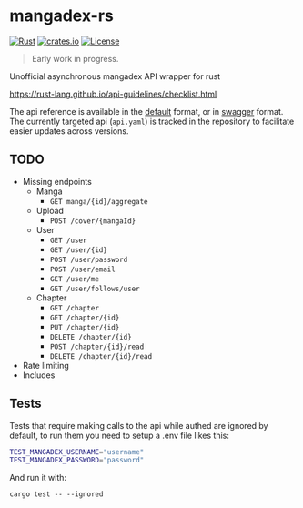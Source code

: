 # mangadex-rs

[![Rust](https://github.com/edg-l/mangadex-rs/actions/workflows/rust.yml/badge.svg)](https://github.com/edg-l/mangadex-rs/actions/workflows/rust.yml)
[![crates.io](http://meritbadge.herokuapp.com/mangadex)](https://crates.io/crates/mangadex)
[![License](https://img.shields.io/github/license/edg-l/mangadex-rs)](https://github.com/edg-l/mangadex-rs/blob/master/LICENSE)

> Early work in progress.

Unofficial asynchronous mangadex API wrapper for rust

https://rust-lang.github.io/api-guidelines/checklist.html

The api reference is available in the [default](https://api.mangadex.org/docs.html) format, or in
[swagger](https://api.mangadex.org/swagger.html) format. The currently targeted api (`api.yaml`) is
tracked in the repository to facilitate easier updates across versions.

## TODO

- Missing endpoints
  - Manga
    - `GET manga/{id}/aggregate`
  - Upload
    - `POST /cover/{mangaId}`
  - User
    - `GET /user`
    - `GET /user/{id}`
    - `POST /user/password`
    - `POST /user/email`
    - `GET /user/me`
    - `GET /user/follows/user`
  - Chapter
    - `GET /chapter`
    - `GET /chapter/{id}`
    - `PUT /chapter/{id}`
    - `DELETE /chapter/{id}`
    - `POST /chapter/{id}/read`
    - `DELETE /chapter/{id}/read`
- Rate limiting
- Includes

## Tests

Tests that require making calls to the api while authed are ignored by default, to run them you need to setup a .env file likes this:

```bash
TEST_MANGADEX_USERNAME="username"
TEST_MANGADEX_PASSWORD="password"
```

And run it with:

`cargo test -- --ignored`
